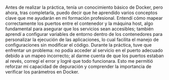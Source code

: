 Antes de realizar la práctica, tenía un conocimiento básico de Docker, pero ahora, tras completarla, puedo decir que he aprendido varios conceptos clave que me ayudarán en mi formación profesional. Entendí cómo mapear correctamente los puertos entre el contenedor y la máquina host, algo fundamental para asegurar que los servicios sean accesibles; también aprendí a configurar variables de entorno dentro de los contenedores para personalizar la ejecución de las aplicaciones, lo cual facilita el manejo de configuraciones sin modificar el código. Durante la práctica, tuve que enfrentar un problema: no podía acceder al servicio en el puerto adecuado debido a un mapeo incorrecto; al darme cuenta de que los puertos estaban al revés, corregí el error y logré que todo funcionara. Esto me permitió reforzar mi capacidad de depuración y comprender la importancia de verificar los parámetros en Docker.
